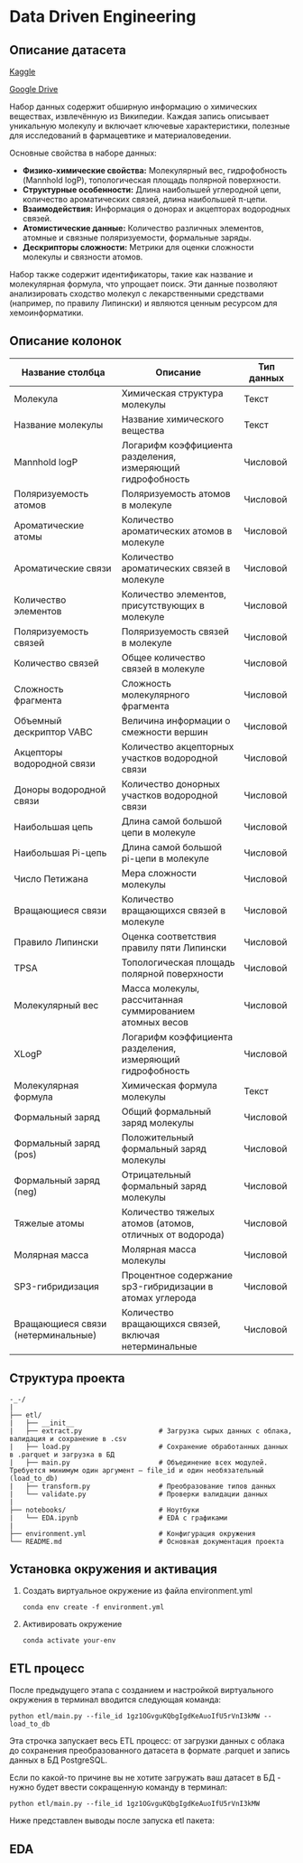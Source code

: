 # Data Driven Engineering
## Описание датасета
[Kaggle](https://www.kaggle.com/datasets/thedevastator/wikipedia-molecules-properties-dataset?select=properties.csv) 

[Google Drive](https://drive.google.com/file/d/1gz1OGvguKQbgIgdKeAuoIfU5rVnI3kMW)

Набор данных содержит обширную информацию о химических веществах, извлечённую из Википедии. Каждая запись описывает уникальную молекулу и включает ключевые характеристики, полезные для исследований в фармацевтике и материаловедении.

Основные свойства в наборе данных:
*   **Физико-химические свойства:** Молекулярный вес, гидрофобность (Mannhold logP), топологическая площадь полярной поверхности.
*   **Структурные особенности:** Длина наибольшей углеродной цепи, количество ароматических связей, длина наибольшей π-цепи.
*   **Взаимодействия:** Информация о донорах и акцепторах водородных связей.
*   **Атомистические данные:** Количество различных элементов, атомные и связные поляризуемости, формальные заряды.
*   **Дескрипторы сложности:** Метрики для оценки сложности молекулы и связности атомов.

Набор также содержит идентификаторы, такие как название и молекулярная формула, что упрощает поиск. Эти данные позволяют анализировать сходство молекул с лекарственными средствами (например, по правилу Липински) и являются ценным ресурсом для хемоинформатики.

## Описание колонок

| Название столбца | Описание | Тип данных |
|------------------|----------|------------|
| Молекула | Химическая структура молекулы | Текст |
| Название молекулы | Название химического вещества | Текст |
| Mannhold logP | Логарифм коэффициента разделения, измеряющий гидрофобность | Числовой |
| Поляризуемость атомов | Поляризуемость атомов в молекуле | Числовой |
| Ароматические атомы | Количество ароматических атомов в молекуле | Числовой |
| Ароматические связи | Количество ароматических связей в молекуле | Числовой |
| Количество элементов | Количество элементов, присутствующих в молекуле | Числовой |
| Поляризуемость связей | Поляризуемость связей в молекуле | Числовой |
| Количество связей | Общее количество связей в молекуле | Числовой |
| Сложность фрагмента | Сложность молекулярного фрагмента | Числовой |
| Объемный дескриптор VABC | Величина информации о смежности вершин | Числовой |
| Акцепторы водородной связи | Количество акцепторных участков водородной связи | Числовой |
| Доноры водородной связи | Количество донорных участков водородной связи | Числовой |
| Наибольшая цепь | Длина самой большой цепи в молекуле | Числовой |
| Наибольшая Pi-цепь | Длина самой большой pi-цепи в молекуле | Числовой |
| Число Петижана | Мера сложности молекулы | Числовой |
| Вращающиеся связи | Количество вращающихся связей в молекуле | Числовой |
| Правило Липински | Оценка соответствия правилу пяти Липински | Числовой |
| TPSA | Топологическая площадь полярной поверхности | Числовой |
| Молекулярный вес | Масса молекулы, рассчитанная суммированием атомных весов | Числовой |
| XLogP | Логарифм коэффициента разделения, измеряющий гидрофобность | Числовой |
| Молекулярная формула | Химическая формула молекулы | Текст |
| Формальный заряд | Общий формальный заряд молекулы | Числовой |
| Формальный заряд (pos) | Положительный формальный заряд молекулы | Числовой |
| Формальный заряд (neg) | Отрицательный формальный заряд молекулы | Числовой |
| Тяжелые атомы | Количество тяжелых атомов (атомов, отличных от водорода) | Числовой |
| Молярная масса | Молярная масса молекулы | Числовой |
| SP3-гибридизация | Процентное содержание sp3-гибридизации в атомах углерода | Числовой |
| Вращающиеся связи (нетерминальные) | Количество вращающихся связей, включая нетерминальные | Числовой |

## Структура проекта
```
-_-/
|
├── etl/                             
|   ├── __init__
|   ├── extract.py                   # Загрузка сырых данных с облака, валидация и сохранение в .csv
|   ├── load.py                      # Сохранение обработанных данных в .parquet и загрузка в БД
|   ├── main.py                      # Объединение всех модулей. Требуется минимум один аргумент — file_id и один необязательный (load_to_db)
|   ├── transform.py                 # Преобразование типов данных
|   └── validate.py                  # Проверки валидации данных                 
|
├── notebooks/                       # Ноутбуки
|   └── EDA.ipynb                    # EDA с графиками
|
├── environment.yml                  # Конфигурация окружения 
└── README.md                        # Основная документация проекта
```
## Установка окружения и активация
1. Создать виртуальное окружение из файла environment.yml
   ```
   conda env create -f environment.yml
   ```
2. Активировать окружение 
   ```
   conda activate your-env
   ```
## ETL процесс
После предыдущего этапа с созданием и настройкой виртуального окружения в терминал вводится следующая команда:
```
python etl/main.py --file_id 1gz1OGvguKQbgIgdKeAuoIfU5rVnI3kMW --load_to_db
```
Эта строчка запускает весь ETL процесс: от загрузки данных с облака до сохранения преобразованного датасета в формате .parquet и запись данных в БД PostgreSQL.

Если по какой-то причине вы не хотите загружать ваш датасет в БД - нужно будет ввести сокращенную команду в терминал:
```
python etl/main.py --file_id 1gz1OGvguKQbgIgdKeAuoIfU5rVnI3kMW
```
Ниже представлен выводы после запуска etl пакета:

## EDA

